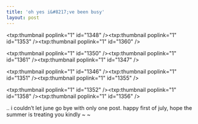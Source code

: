 ```yaml
---
title: 'oh yes i&#8217;ve been busy'    
layout: post
---
```


<span class="pic3"><txp:thumbnail poplink="1" id="1348" /><txp:thumbnail poplink="1" id="1353" /><txp:thumbnail poplink="1" id="1360" /></span>

<span class="pic3"><txp:thumbnail poplink="1" id="1350" /><txp:thumbnail poplink="1" id="1361" /><txp:thumbnail poplink="1" id="1347" /></span>

<span class="pic3"><txp:thumbnail poplink="1" id="1346" /><txp:thumbnail poplink="1" id="1351" /><txp:thumbnail poplink="1" id="1355" /></span>

<span class="pic3"><txp:thumbnail poplink="1" id="1352" /><txp:thumbnail poplink="1" id="1358" /><txp:thumbnail poplink="1" id="1356" /></span>

.. i couldn&#8217;t let june go bye with only one post. happy first of july, hope the summer is treating you kindly ~ ~